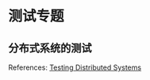 # 测试专题


## 分布式系统的测试

References: [Testing Distributed Systems](https://asatarin.github.io/testing-distributed-systems/)



